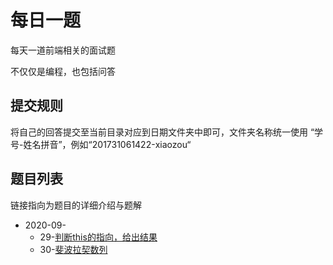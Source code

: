 # 每日一题

每天一道前端相关的面试题

不仅仅是编程，也包括问答

## 提交规则
将自己的回答提交至当前目录对应到日期文件夹中即可，文件夹名称统一使用 “学号-姓名拼音”，例如“201731061422-xiaozou“

## 题目列表
链接指向为题目的详细介绍与题解
* 2020-09-
  * 29-[判断this的指向，给出结果](./2020-09-29/README.md)
  * 30-[斐波拉契数列](./2020-09-30/README.md)